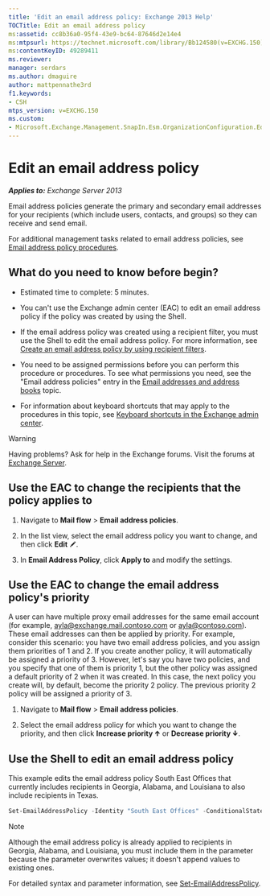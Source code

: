 ```yaml
---
title: 'Edit an email address policy: Exchange 2013 Help'
TOCTitle: Edit an email address policy
ms:assetid: cc8b36a0-95f4-43e9-bc64-87646d2e14e4
ms:mtpsurl: https://technet.microsoft.com/library/Bb124580(v=EXCHG.150)
ms:contentKeyID: 49289411
ms.reviewer: 
manager: serdars
ms.author: dmaguire
author: mattpennathe3rd
f1.keywords:
- CSH
mtps_version: v=EXCHG.150
ms.custom:
- Microsoft.Exchange.Management.SnapIn.Esm.OrganizationConfiguration.EditEmailAddressPolicyWizardForm.EmailAddressPolicyIntroductionPage
---
```


# Edit an email address policy

_**Applies to:** Exchange Server 2013_

Email address policies generate the primary and secondary email addresses for your recipients (which include users, contacts, and groups) so they can receive and send email.

For additional management tasks related to email address policies, see [Email address policy procedures](email-address-policy-procedures-exchange-2013-help.md).

## What do you need to know before begin?

- Estimated time to complete: 5 minutes.

- You can't use the Exchange admin center (EAC) to edit an email address policy if the policy was created by using the Shell.

- If the email address policy was created using a recipient filter, you must use the Shell to edit the email address policy. For more information, see [Create an email address policy by using recipient filters](create-an-email-address-policy-by-using-recipient-filters-exchange-2013-help.md).

- You need to be assigned permissions before you can perform this procedure or procedures. To see what permissions you need, see the "Email address policies" entry in the [Email addresses and address books](email-addresses-and-address-books-exchange-2013-help.md) topic.

- For information about keyboard shortcuts that may apply to the procedures in this topic, see [Keyboard shortcuts in the Exchange admin center](keyboard-shortcuts-in-the-exchange-admin-center-2013-help.md).

> [!WARNING]
> Having problems? Ask for help in the Exchange forums. Visit the forums at [Exchange Server](https://go.microsoft.com/fwlink/p/?linkid=60612).

## Use the EAC to change the recipients that the policy applies to

1. Navigate to **Mail flow** \> **Email address policies**.

2. In the list view, select the email address policy you want to change, and then click **Edit** ![Edit icon](images/JJ218640.6f53ccb2-1f13-4c02-bea0-30690e6ea71d(EXCHG.150).gif "Edit icon").

3. In **Email Address Policy**, click **Apply to** and modify the settings.

## Use the EAC to change the email address policy's priority

A user can have multiple proxy email addresses for the same email account (for example, ayla@exchange.mail.contoso.com or ayla@contoso.com). These email addresses can then be applied by priority. For example, consider this scenario: you have two email address policies, and you assign them priorities of 1 and 2. If you create another policy, it will automatically be assigned a priority of 3. However, let's say you have two policies, and you specify that one of them is priority 1, but the other policy was assigned a default priority of 2 when it was created. In this case, the next policy you create will, by default, become the priority 2 policy. The previous priority 2 policy will be assigned a priority of 3.

1. Navigate to **Mail flow** \> **Email address policies**.

2. Select the email address policy for which you want to change the priority, and then click **Increase priority** ![Up Arrow Icon](images/JJ150576.1732c727-328b-4a1a-b84d-6d7252c7dcab(EXCHG.150).gif "Up Arrow Icon") or **Decrease priority** ![Down Arrow Icon](images/JJ150576.ef5ca57d-a033-457b-bd92-6361877c33d0(EXCHG.150).gif "Down Arrow Icon").

## Use the Shell to edit an email address policy

This example edits the email address policy South East Offices that currently includes recipients in Georgia, Alabama, and Louisiana to also include recipients in Texas.

```powershell
Set-EmailAddressPolicy -Identity "South East Offices" -ConditionalStateorProvince "Georgia","Alabama","Louisiana","Texas"
```

> [!NOTE]
> Although the email address policy is already applied to recipients in Georgia, Alabama, and Louisiana, you must include them in the parameter because the parameter overwrites values; it doesn't append values to existing ones.

For detailed syntax and parameter information, see [Set-EmailAddressPolicy](https://docs.microsoft.com/powershell/module/exchange/Set-EmailAddressPolicy).
